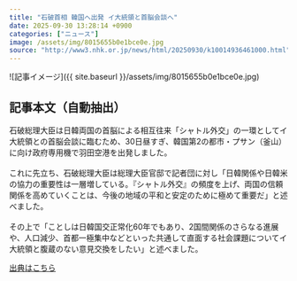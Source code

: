```yaml
---
title: "石破首相 韓国へ出発 イ大統領と首脳会談へ"
date: 2025-09-30 13:28:14 +0900
categories: ["ニュース"]
image: /assets/img/8015655b0e1bce0e.jpg
source: "http://www3.nhk.or.jp/news/html/20250930/k10014936461000.html"
---
```


![記事イメージ]({{ site.baseurl }}/assets/img/8015655b0e1bce0e.jpg)

## 記事本文（自動抽出）
<div><div class="body-text">
										<p>石破総理大臣は日韓両国の首脳による相互往来「シャトル外交」の一環としてイ大統領との首脳会談に臨むため、30日昼すぎ、韓国第2の都市・プサン（釜山）に向け政府専用機で羽田空港を出発しました。<br><br>これに先立ち、石破総理大臣は総理大臣官邸で記者団に対し「日韓関係や日韓米の協力の重要性は一層増している。『シャトル外交』の頻度を上げ、両国の信頼関係を高めていくことは、今後の地域の平和と安定のために極めて重要だ」と述べました。<br><br>その上で「ことしは日韓国交正常化60年でもあり、2国間関係のさらなる進展や、人口減少、首都一極集中などといった共通して直面する社会課題についてイ大統領と腹蔵のない意見交換をしたい」と述べました。</p>
								</div>
							</div>

[出典はこちら](http://www3.nhk.or.jp/news/html/20250930/k10014936461000.html)
